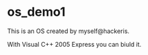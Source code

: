 # os_demo1
This is an OS created by myself@hackeris.

With Visual C++ 2005 Express you can biuld it.
